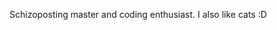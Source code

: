 Schizoposting master and coding enthusiast. I also like cats :D

<!---
Snowy597/Snowy597 is a ✨ special ✨ repository because its `README.md` (this file) appears on your GitHub profile.
You can click the Preview link to take a look at your changes.
--->
